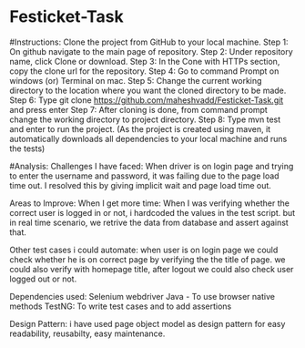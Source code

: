 # Festicket-Task

#Instructions:
Clone the project from GitHub to your local machine. 
Step 1: On github navigate to the main page of repository.
Step 2: Under repository name, click Clone or download.
Step 3: In the Cone with HTTPs section, copy the clone url for the repository.
Step 4: Go to command Prompt on windows (or) Terminal on mac.
Step 5: Change the current working directory to the location where you want the cloned directory to be made.
Step 6: Type git clone https://github.com/maheshvadd/Festicket-Task.git and press enter
Step 7: After cloning is done, from command prompt change the working directory to project directory.
Step 8: Type mvn test and enter to run the project. (As the project is created using maven, it automatically downloads all dependencies to
your local machine and runs the tests)

#Analysis:
Challenges I have faced:
When driver is on login page and trying to enter the username and password, it was failing due to the page load 
time out. I resolved this by giving implicit wait and page load time out.

Areas to Improve: 
When I get more time: When I was verifying whether the correct user is logged in or not, i hardcoded the values in the test script.
but in real time scenario, we retrive the data from database and assert against that.

Other test cases i could automate: 
when user is on login page we could check whether he is on correct page by verifying the the title of page.
we could also verify with homepage title, after logout we could also check user logged out or not.

Dependencies used: 
Selenium webdriver Java - To use browser native methods
TestNG: To write test cases and to add assertions

Design Pattern:
i have used page object model as design pattern for easy readability, reusabilty, easy maintenance.



